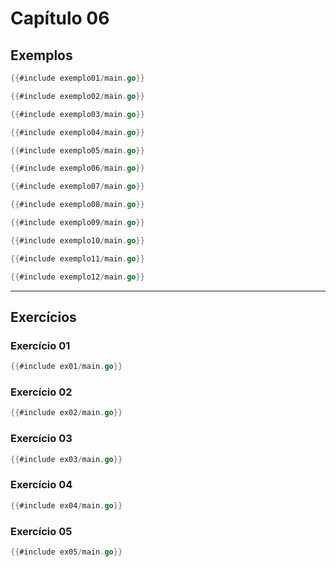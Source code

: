 # Capítulo 06

## Exemplos

```go
{{#include exemplo01/main.go}}
```

```go
{{#include exemplo02/main.go}}
```

```go
{{#include exemplo03/main.go}}
```

```go
{{#include exemplo04/main.go}}
```

```go
{{#include exemplo05/main.go}}
```

```go
{{#include exemplo06/main.go}}
```

```go
{{#include exemplo07/main.go}}
```

```go
{{#include exemplo08/main.go}}
```

```go
{{#include exemplo09/main.go}}
```

```go
{{#include exemplo10/main.go}}
```

```go
{{#include exemplo11/main.go}}
```

```go
{{#include exemplo12/main.go}}
```

---

## Exercícios

### Exercício 01
```go
{{#include ex01/main.go}}
```

### Exercício 02
```go
{{#include ex02/main.go}}
```

### Exercício 03
```go
{{#include ex03/main.go}}
```

### Exercício 04
```go
{{#include ex04/main.go}}
```

### Exercício 05
```go
{{#include ex05/main.go}}
```
